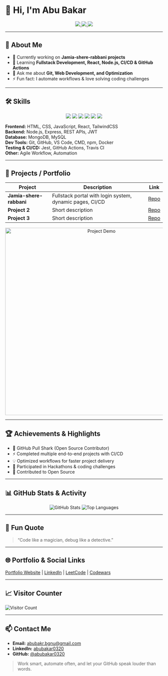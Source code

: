 # 👋 Hi, I'm Abu Bakar

<div align="center">
  <a href="https://www.linkedin.com/in/abubakar0320">
    <img src="https://img.shields.io/badge/LinkedIn-0A66C2?style=for-the-badge&logo=linkedin&logoColor=white" />
  </a>
  <a href="mailto:abubakr.bgnu@gmail.com">
    <img src="https://img.shields.io/badge/Gmail-D14836?style=for-the-badge&logo=gmail&logoColor=white" />
  </a>
  <a href="https://github.com/abubakar0320">
    <img src="https://img.shields.io/github/followers/abubakar0320?label=Followers&style=for-the-badge" />
  </a>
</div>

---

## 💼 About Me
- 🔭 Currently working on **Jamia-shere-rabbani projects**  
- 🌱 Learning **Fullstack Development, React, Node.js, CI/CD & GitHub Actions**  
- 💬 Ask me about **Git, Web Development, and Optimization**  
- ⚡ Fun fact: I automate workflows & love solving coding challenges  

---

## 🛠️ Skills

<div align="center">
<img src="https://img.shields.io/badge/HTML5-E34F26?style=for-the-badge&logo=html5&logoColor=white" /> 
<img src="https://img.shields.io/badge/CSS3-1572B6?style=for-the-badge&logo=css3&logoColor=white" /> 
<img src="https://img.shields.io/badge/JavaScript-F7DF1E?style=for-the-badge&logo=javascript&logoColor=black" /> 
<img src="https://img.shields.io/badge/React-61DAFB?style=for-the-badge&logo=react&logoColor=black" /> 
<img src="https://img.shields.io/badge/Node.js-339933?style=for-the-badge&logo=nodedotjs&logoColor=white" /> 
<img src="https://img.shields.io/badge/TailwindCSS-38B2AC?style=for-the-badge&logo=tailwind-css&logoColor=white" /> 
</div>

**Frontend:** HTML, CSS, JavaScript, React, TailwindCSS  
**Backend:** Node.js, Express, REST APIs, JWT  
**Database:** MongoDB, MySQL  
**Dev Tools:** Git, GitHub, VS Code, CMD, npm, Docker  
**Testing & CI/CD:** Jest, GitHub Actions, Travis CI  
**Other:** Agile Workflow, Automation  

---

## 📂 Projects / Portfolio

| Project | Description | Link |
|---------|-------------|------|
| **Jamia-shere-rabbani** | Fullstack portal with login system, dynamic pages, CI/CD | [Repo](https://github.com/abubakar0320/Jamia-shere-rabbani) |
| **Project 2** | Short description | [Repo](#) |
| **Project 3** | Short description | [Repo](#) |

<div align="center">
  <img src="https://media.giphy.com/media/3oEjI6SIIHBdRxXI40/giphy.gif" width="600" alt="Project Demo"/>
</div>

---

## 🏆 Achievements & Highlights

- 🦈 GitHub Pull Shark (Open Source Contributor)  
- ⚡ Completed multiple end-to-end projects with CI/CD  
- 💡 Optimized workflows for faster project delivery  
- 🏅 Participated in Hackathons & coding challenges  
- 🌟 Contributed to Open Source  

---

## 📊 GitHub Stats & Activity

<div align="center">
  <img src="https://github-readme-stats.vercel.app/api?username=abubakar0320&show_icons=true&theme=radical&count_private=true" alt="GitHub Stats"/>
  <img src="https://github-readme-stats.vercel.app/api/top-langs/?username=abubakar0320&layout=compact&theme=radical" alt="Top Languages"/>
</div>

---

## 💬 Fun Quote

> “Code like a magician, debug like a detective.”

---

## 🌐 Portfolio & Social Links

[Portfolio Website](#) | [LinkedIn](https://www.linkedin.com/in/abubakar0320) | [LeetCode](#) | [Codewars](#)  

---

## 📈 Visitor Counter

![Visitor Count](https://profile-counter.glitch.me/abubakar0320/count.svg)

---

## 📫 Contact Me

- **Email:** abubakr.bgnu@gmail.com  
- **LinkedIn:** [abubakar0320](https://www.linkedin.com/in/abubakar0320)  
- **GitHub:** [@abubakar0320](https://github.com/abubakar0320)  

> Work smart, automate often, and let your GitHub speak louder than words.
